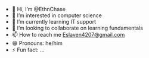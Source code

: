 - 👋 Hi, I’m @EthnChase
- 👀 I’m interested in computer science
- 🌱 I’m currently learning IT support
- 💞️ I’m looking to collaborate on learning fundamentals
- 📫 How to reach me Eslaven4207@gmail.com
- 😄 Pronouns: he/him
- ⚡ Fun fact: ...

<!---
EthnChase/EthnChase is a ✨ special ✨ repository because its `README.md` (this file) appears on your GitHub profile.
You can click the Preview link to take a look at your changes.
--->
